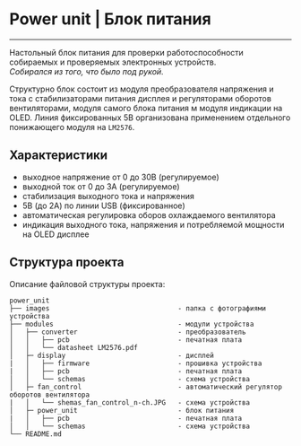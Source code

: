 # Power unit | Блок питания
-----------------

Настольный блок питания для проверки работоспособности собираемых и проверяемых электронных устройств. \
*Собирался из того, что было под рукой.*

Структурно блок состоит из модуля преобразователя напряжения и тока с стабилизаторами питания дисплея и регуляторами оборотов вентиляторами, модуля самого блока питания м модуля индикации на OLED. Линия фиксированных 5В организована применением отдельного понижающего модуля на `LM2576`.

Характеристики
-----------------

- выходное напряжение от 0 до 30В (регулируемое)
- выходной ток от 0 до 3А (регулируемое)
- стабилизация выходного тока и напряжения
- 5В (до 2А) по линии USB (фиксированное)
- автоматическая регулировка оборов охлаждаемого вентилятора
- индикация выходного тока, напряжения и потребляемой мощности на OLED дисплее

Структура проекта
-----------------

Описание файловой структуры проекта:

    power_unit
    ├── images                                - папка с фотографиями устройства
    ├── modules                               - модули устройства
    │   ├── converter                         - преобразователь
    │   │   ├── pcb                           - печатная плата
    │   │   └── datasheet LM2576.pdf    
    │   ├─ display                            - дисплей
    |   │   ├── firmware                      - прошивка устройства
    |   │   ├── pcb                           - печатная плата
    │   │   └── schemas                       - схема устройства
    │   ├─ fan_control                        - автоматический регулятор оборотов вентилятора
    |   │   └── shemas_fan_control_n-ch.JPG   - схема устройства
    │   ├─ power_unit                         - блок питания
    |   │   ├── pcb                           - печатная плата
    │   │   └── schemas                       - схема устройства
    └── README.md          
